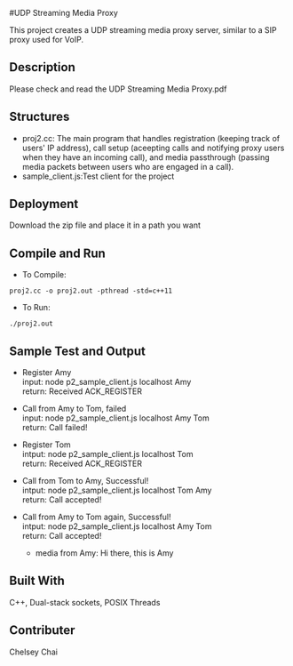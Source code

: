 #UDP Streaming Media Proxy

This project creates a UDP streaming media proxy server, similar to a SIP proxy used for VoIP.
## Description
Please check and read the UDP Streaming Media Proxy.pdf
## Structures
* proj2.cc: The main program that handles registration (keeping track of  users' IP address), call setup (aceepting calls and notifying proxy users when they have an incoming call), and media passthrough (passing media packets between users who are engaged in a call).
* sample_client.js:Test client for the project

## Deployment
Download the zip file and place it in a path you want

## Compile and Run
* To Compile:
```
proj2.cc -o proj2.out -pthread -std=c++11
```
* To Run:
```
./proj2.out
```
## Sample Test and Output
* Register Amy  
  input: node p2_sample_client.js localhost Amy  
  return: Received ACK_REGISTER   

* Call from Amy to Tom, failed  
  input: node p2_sample_client.js localhost Amy Tom  
  return: Call failed!  

* Register Tom  
  intput: node p2_sample_client.js localhost Tom  
  return: Received ACK_REGISTER  

* Call from Tom to Amy, Successful!  
  intput: node p2_sample_client.js localhost Tom Amy  
  return: Call accepted!  
  
* Call from Amy to Tom again, Successful!  
  intput: node p2_sample_client.js localhost Amy Tom  
  return: Call accepted!  
  - media from Amy: Hi there, this is Amy  

## Built With
C++, Dual-stack sockets, POSIX Threads
## Contributer
Chelsey Chai
